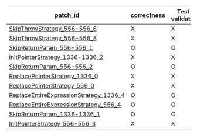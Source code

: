  | patch_id |correctness |Test-validation |NPEX-validation |
 |--- | --- | --- | --- | 
 | [SkipThrowStrategy_556-556_6](./patches/SkipThrowStrategy_556-556_6/patch.java#L556) | X | X | X | 
 | [SkipThrowStrategy_556-556_8](./patches/SkipThrowStrategy_556-556_8/patch.java#L556) | X | X | X | 
 | [SkipReturnParam_556-556_1](./patches/SkipReturnParam_556-556_1/patch.java#L556) | O | O | X | 
 | [InitPointerStrategy_1336-1336_2](./patches/InitPointerStrategy_1336-1336_2/patch.java#L1355) | X | X | X | 
 | [SkipReturnParam_556-556_2](./patches/SkipReturnParam_556-556_2/patch.java#L556) | O | O | O | 
 | [ReplacePointerStrategy_1336_0](./patches/ReplacePointerStrategy_1336_0/patch.java#L1355) | X | X | X | 
 | [ReplacePointerStrategy_556_0](./patches/ReplacePointerStrategy_556_0/patch.java#L556) | X | X | X | 
 | [ReplaceEntireExpressionStrategy_1336_4](./patches/ReplaceEntireExpressionStrategy_1336_4/patch.java#L1355) | O | O | O | 
 | [ReplaceEntireExpressionStrategy_556_4](./patches/ReplaceEntireExpressionStrategy_556_4/patch.java#L556) | O | O | O | 
 | [SkipReturnParam_1336-1336_1](./patches/SkipReturnParam_1336-1336_1/patch.java#L1355) | O | O | O | 
 | [InitPointerStrategy_556-556_3](./patches/InitPointerStrategy_556-556_3/patch.java#L556) | X | X | X | 
